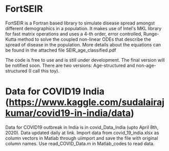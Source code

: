 # FortSEIR
FortSEIR is a Fortran based library to simulate disease spread amongst different demographics in a population. It makes use of Intel's MKL library for fast matrix operations and uses a 4-th order, error controlled, Runge-Kutta method to solve the coupled non-linear ODEs that describe the spread of disease in the population. More details about the equations can be found in the attached file SEIR_age_classified.pdf

The code is free to use and is still under development. The final version will be notified soon. There are two versions: Age-structured and non-age-structured (I call this toy).

# Data for COVID19 India (https://www.kaggle.com/sudalairajkumar/covid19-in-india/data)
Data for COVID19 outbreak in India is in covid_Data_India (upto April 8th, 2020). Data updated daily at link.
Import data from covid_19_india.xlsx as column vectors in Matlab through uiimport and save the file with original column names. Use read_COVID_Data.m in Matlab_codes to read data.
